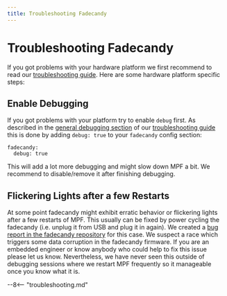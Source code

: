 ```yaml
---
title: Troubleshooting Fadecandy
---
```


# Troubleshooting Fadecandy


If you got problems with your hardware platform we first recommend to
read our
[troubleshooting guide](../../troubleshooting/index.md). Here are some hardware platform specific steps:

## Enable Debugging

If you got problems with your platform try to enable `debug` first. As
described in the
[general debugging section](../../troubleshooting/general_debugging.md) of our
[troubleshooting guide](../../troubleshooting/index.md) this is done by adding `debug: true` to your `fadecandy`
config section:

``` mpf-config
fadecandy:
  debug: true
```

This will add a lot more debugging and might slow down MPF a bit. We
recommend to disable/remove it after finishing debugging.

## Flickering Lights after a few Restarts

At some point fadecandy might exhibit erratic behavior or flickering
lights after a few restarts of MPF. This usually can be fixed by power
cycling the fadecandy (i.e. unplug it from USB and plug it in again). We
created a [bug report in the fadecandy
repository](https://github.com/scanlime/fadecandy/issues/112) for this
case. We suspect a race which triggers some data corruption in the
fadecandy firmware. If you are an embedded engineer or know anybody who
could help to fix this issue please let us know. Nevertheless, we have
never seen this outside of debugging sessions where we restart MPF
frequently so it manageable once you know what it is.

--8<-- "troubleshooting.md"
